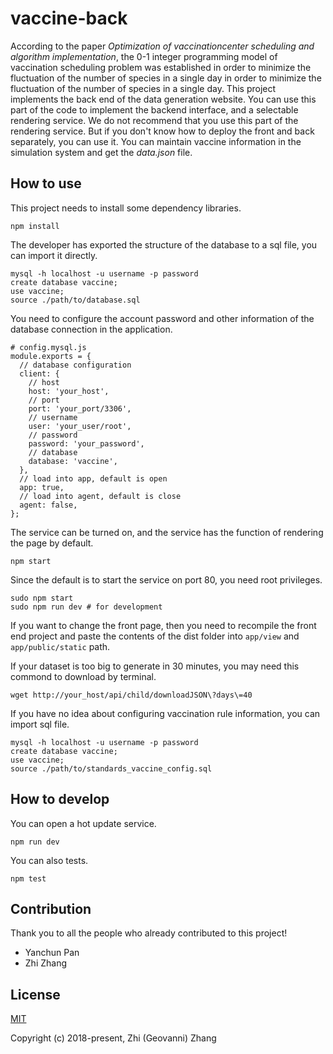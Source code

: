 # vaccine-back

According to the paper *Optimization of vaccinationcenter scheduling and algorithm implementation*, the 0-1 integer programming model of vaccination scheduling problem was established in order to minimize the fluctuation of the number of species in a single day in order to minimize the fluctuation of the number of species in a single day. This project implements the back end of the data generation website. You can use this part of the code to implement the backend interface, and a selectable rendering service. We do not recommend that you use this part of the rendering service. But if you don't know how to deploy the front and back separately, you can use it. You can maintain vaccine information in the simulation system and get the *data.json* file.

## How to use

This project needs to install some dependency libraries.

```
npm install
```

The developer has exported the structure of the database to a sql file, you can import it directly.

```
mysql -h localhost -u username -p password
create database vaccine;
use vaccine;
source ./path/to/database.sql
```

You need to configure the account password and other information of the database connection in the application.

```
# config.mysql.js
module.exports = {
  // database configuration
  client: {
    // host
    host: 'your_host',
    // port
    port: 'your_port/3306',
    // username
    user: 'your_user/root',
    // password
    password: 'your_password',
    // database
    database: 'vaccine',
  },
  // load into app, default is open
  app: true,
  // load into agent, default is close
  agent: false,
};
```

The service can be turned on, and the service has the function of rendering the page by default.

```
npm start
```

Since the default is to start the service on port 80, you need root privileges.

```
sudo npm start
sudo npm run dev # for development
```

If you want to change the front page, then you need to recompile the front end project and paste the contents of the dist folder into `app/view`  and `app/public/static`  path.

If your dataset is too big to generate in 30 minutes, you may need this commond to download by terminal.

```
wget http://your_host/api/child/downloadJSON\?days\=40
```

If you have no idea about configuring vaccination rule information, you can import sql file.

```
mysql -h localhost -u username -p password
create database vaccine;
use vaccine;
source ./path/to/standards_vaccine_config.sql
```

## How to develop

You can open a hot update service.

```
npm run dev
```

You can also tests.

```
npm test
```

## Contribution

Thank you to all the people who already contributed to this project!

- Yanchun Pan
- Zhi Zhang

## License

[MIT](http://opensource.org/licenses/MIT)

Copyright (c) 2018-present, Zhi (Geovanni) Zhang